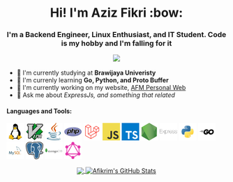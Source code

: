 <h1 align="center">Hi! I'm Aziz Fikri :bow:</h1>

<h3 align="center">I'm a Backend Engineer, Linux Enthusiast, and IT Student. Code is my hobby and I'm falling for it</h3>

<p align="center"><img src="https://komarev.com/ghpvc/?username=afikrim" /></p>

- :space_invader: I'm currently studying at **Brawijaya Univeristy**
- :seedling: I'm currenly learning **Go, Python, and Proto Buffer**
- :hammer: I'm currently working on my website, [AFM Personal Web](https://afikrim.xyz)
- :thought_balloon: Ask me about *ExpressJs, and something that related*

#### Languages and Tools:
<span> <img height="40" src="https://raw.githubusercontent.com/github/explore/80688e429a7d4ef2fca1e82350fe8e3517d3494d/topics/linux/linux.png"> </span>
<span> <img height="40" src="https://raw.githubusercontent.com/github/explore/80688e429a7d4ef2fca1e82350fe8e3517d3494d/topics/vim/vim.png"> </span>
<span> <img height="40" src="https://raw.githubusercontent.com/github/explore/80688e429a7d4ef2fca1e82350fe8e3517d3494d/topics/java/java.png"> </span>
<span> <img height="40" src="https://raw.githubusercontent.com/github/explore/80688e429a7d4ef2fca1e82350fe8e3517d3494d/topics/php/php.png"> </span>
<span> <img height="40" src="https://raw.githubusercontent.com/github/explore/80688e429a7d4ef2fca1e82350fe8e3517d3494d/topics/laravel/laravel.png"> </span>
<span> <img height="40" src="https://raw.githubusercontent.com/github/explore/80688e429a7d4ef2fca1e82350fe8e3517d3494d/topics/javascript/javascript.png"> </span>
<span> <img height="40" src="https://raw.githubusercontent.com/github/explore/80688e429a7d4ef2fca1e82350fe8e3517d3494d/topics/typescript/typescript.png"> </span>
<span> <img height="40" src="https://raw.githubusercontent.com/github/explore/80688e429a7d4ef2fca1e82350fe8e3517d3494d/topics/nodejs/nodejs.png"> </span>
<span> <img height="40" src="https://raw.githubusercontent.com/github/explore/80688e429a7d4ef2fca1e82350fe8e3517d3494d/topics/express/express.png"> </span>
<span> <img height="40" src="https://raw.githubusercontent.com/github/explore/80688e429a7d4ef2fca1e82350fe8e3517d3494d/topics/python/python.png"> </span>
<span> <img height="40" src="https://raw.githubusercontent.com/github/explore/80688e429a7d4ef2fca1e82350fe8e3517d3494d/topics/go/go.png"> </span>
<span> <img height="40" src="https://raw.githubusercontent.com/github/explore/80688e429a7d4ef2fca1e82350fe8e3517d3494d/topics/mysql/mysql.png"> </span>
<span> <img height="40" src="https://raw.githubusercontent.com/github/explore/80688e429a7d4ef2fca1e82350fe8e3517d3494d/topics/postgresql/postgresql.png"> </span>
<span> <img height="40" src="https://raw.githubusercontent.com/github/explore/80688e429a7d4ef2fca1e82350fe8e3517d3494d/topics/mongodb/mongodb.png"> </span>
<span> <img height="40" src="https://raw.githubusercontent.com/github/explore/80688e429a7d4ef2fca1e82350fe8e3517d3494d/topics/graphql/graphql.png"> </span>

<p align="center">
  <a href="https://github.com/afikrim">
    <img align="center" src="https://github-readme-stats.vercel.app/api/top-langs/?username=afikrim&hide=vim script" />
  </a>
  <a href="https://github.com/afikrim">
    <img align="center" src="https://github-readme-stats.vercel.app/api?username=afikrim&show_icons=true&line_height=33&count_private=true" alt="Afikrim's GitHub Stats" />
  </a>
</p>

